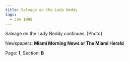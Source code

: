 ```yaml
---  
title: Salvage on the Lady Neddy  
tags:  
  - Jan 1988  
---  
```

  
Salvage on the Lady Neddy continues. [Photo]  
  
Newspapers: **Miami Morning News or The Miami Herald**  
  
Page: **1**, Section: **B** 
